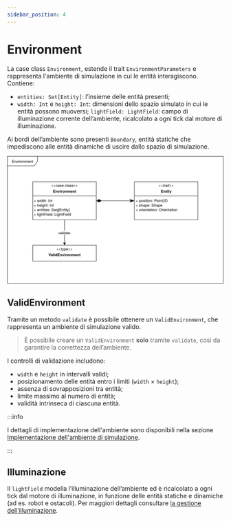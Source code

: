 ```yaml
---
sidebar_position: 4
---
```


# Environment

La case class `Environment`, estende il trait `EnvironmentParameters` e rappresenta l'ambiente di simulazione in cui le
entità interagiscono. Contiene:

- `entities: Set[Entity]`: l’insieme delle entità presenti;
- `width: Int` e `height: Int`: dimensioni dello spazio simulato in cui le entità possono muoversi;
  `lightField: LightField`: campo di illuminazione corrente dell’ambiente, ricalcolato a ogni tick dal motore di
  illuminazione.

Ai bordi dell’ambiente sono presenti `Boundary`, entità statiche che impediscono alle entità dinamiche di uscire dallo
spazio di simulazione.

![Environment](../../static/img/04-detailed-design/environment.png)

## ValidEnvironment

Tramite un metodo `validate` è possibile ottenere un `ValidEnvironment`, che rappresenta un ambiente di simulazione
valido.

<!-- TODO: aggiungere collegamento a validation -->

> È possibile creare un `ValidEnvironment` **solo** tramite `validate`, così da garantire la correttezza dell’ambiente.

I controlli di validazione includono:

- `width` e `height` in intervalli validi;
- posizionamento delle entità entro i limiti (`width` × `height`);
- assenza di sovrapposizioni tra entità;
- limite massimo al numero di entità;
- validità intrinseca di ciascuna entità.

:::info

I dettagli di implementazione dell'ambiente sono disponibili nella
sezione [Implementazione dell'ambiente di simulazione](../05-implementation/02-simone-ceredi/1-environment.md).

:::

## Illuminazione

Il `lightField` modella l’illuminazione dell’ambiente ed è ricalcolato a ogni tick dal motore di illuminazione, in
funzione delle entità statiche e dinamiche (ad es. robot e ostacoli).
Per maggiori dettagli consultare [la gestione dell’illuminazione](../04-detailed-design/09-light-diffusion.md).